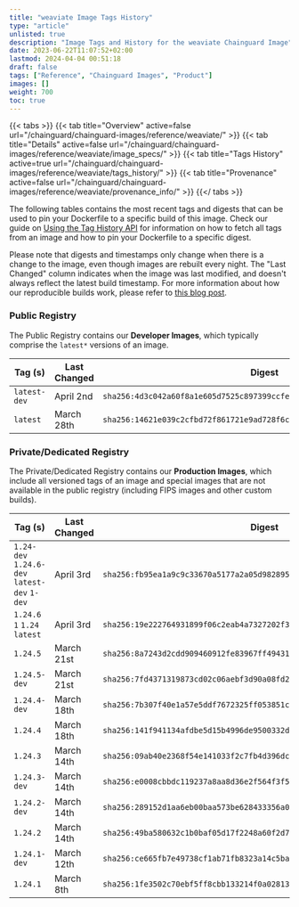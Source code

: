 ```yaml
---
title: "weaviate Image Tags History"
type: "article"
unlisted: true
description: "Image Tags and History for the weaviate Chainguard Image"
date: 2023-06-22T11:07:52+02:00
lastmod: 2024-04-04 00:51:18
draft: false
tags: ["Reference", "Chainguard Images", "Product"]
images: []
weight: 700
toc: true
---
```


{{< tabs >}}
{{< tab title="Overview" active=false url="/chainguard/chainguard-images/reference/weaviate/" >}}
{{< tab title="Details" active=false url="/chainguard/chainguard-images/reference/weaviate/image_specs/" >}}
{{< tab title="Tags History" active=true url="/chainguard/chainguard-images/reference/weaviate/tags_history/" >}}
{{< tab title="Provenance" active=false url="/chainguard/chainguard-images/reference/weaviate/provenance_info/" >}}
{{</ tabs >}}

The following tables contains the most recent tags and digests that can be used to pin your Dockerfile to a specific build of this image. Check our guide on [Using the Tag History API](/chainguard/chainguard-images/using-the-tag-history-api/) for information on how to fetch all tags from an image and how to pin your Dockerfile to a specific digest.

Please note that digests and timestamps only change when there is a change to the image, even though images are rebuilt every night. The "Last Changed" column indicates when the image was last modified, and doesn't always reflect the latest build timestamp. For more information about how our reproducible builds work, please refer to [this blog post](https://www.chainguard.dev/unchained/reproducing-chainguards-reproducible-image-builds).

### Public Registry
The Public Registry contains our **Developer Images**, which typically comprise the `latest*` versions of an image.

| Tag (s)       | Last Changed | Digest                                                                    |
|---------------|--------------|---------------------------------------------------------------------------|
|  `latest-dev` | April 2nd    | `sha256:4d3c042a60f8a1e605d7525c897399ccfe6ca0748d7373f93c3ce2911b98397f` |
|  `latest`     | March 28th   | `sha256:14621e039c2cfbd72f861721e9ad728f6cc25b6072499412a4abb6af1e6a875b` |


### Private/Dedicated Registry
The Private/Dedicated Registry contains our **Production Images**, which include all versioned tags of an image and special images that are not available in the public registry (including FIPS images and other custom builds).

| Tag (s)                                       | Last Changed | Digest                                                                    |
|-----------------------------------------------|--------------|---------------------------------------------------------------------------|
|  `1.24-dev` `1.24.6-dev` `latest-dev` `1-dev` | April 3rd    | `sha256:fb95ea1a9c9c33670a5177a2a05d982895b384ed0ceb12c09548a0ea8aad44fe` |
|  `1.24.6` `1` `1.24` `latest`                 | April 3rd    | `sha256:19e222764931899f06c2eab4a7327202f32bf275a3dba9e99f698d2cb548453f` |
|  `1.24.5`                                     | March 21st   | `sha256:8a7243d2cdd909460912fe83967ff4943182241106246dfe8e2ba5d5bd29f9ad` |
|  `1.24.5-dev`                                 | March 21st   | `sha256:7fd4371319873cd02c06aebf3d90a08fd2dd181e1e4ef898f5b17e9740fbd440` |
|  `1.24.4-dev`                                 | March 18th   | `sha256:7b307f40e1a57e5ddf7672325ff053851c4efb3acc4c4ceb5eb71e425d87c84e` |
|  `1.24.4`                                     | March 18th   | `sha256:141f941134afdbe5d15b4996de9500332d5b8ed594ac5539b028b480cd43b9c3` |
|  `1.24.3`                                     | March 14th   | `sha256:09ab40e2368f54e141033f2c7fb4d396dc1274098b504c5c2ab702330fe3f27f` |
|  `1.24.3-dev`                                 | March 14th   | `sha256:e0008cbbdc119237a8aa8d36e2f564f3f54c50a87b346043c704f5a57287d874` |
|  `1.24.2-dev`                                 | March 14th   | `sha256:289152d1aa6eb00baa573be628433356a09e4881e540192ad852ade6db48127c` |
|  `1.24.2`                                     | March 14th   | `sha256:49ba580632c1b0baf05d17f2248a60f2d78435fbbb27341f16576eaa7ecef1f6` |
|  `1.24.1-dev`                                 | March 12th   | `sha256:ce665fb7e49738cf1ab71fb8323a14c5baaddd9240f4349a08b4379004a05014` |
|  `1.24.1`                                     | March 8th    | `sha256:1fe3502c70ebf5ff8cbb133214f0a02813cc56c83d9c88ba82524516a141f0d4` |

